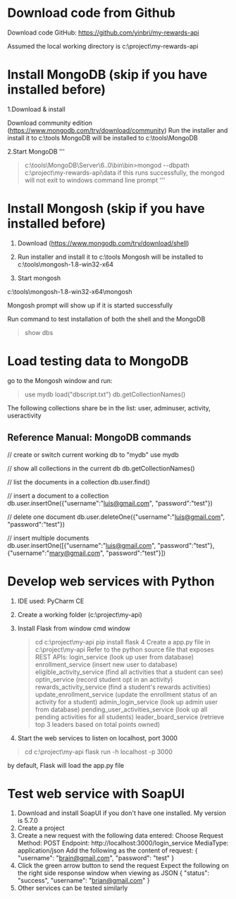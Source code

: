 
# Download code from Github

Download code GitHub: https://github.com/yinbri/my-rewards-api

Assumed the local working directory is c:\project\my-rewards-api


# Install MongoDB (skip if you have installed before)


1.Download & install

  Download community edition (https://www.mongodb.com/try/download/community)
  Run the installer and install it to c:\tools
  MongoDB will be installed to c:\tools\MongoDB

2.Start MongoDB
'''
  >c:\tools\MongoDB\Server\6..0\bin\bin>mongod --dbpath c:\project\my-rewards-api\data
  if this runs successfully, the mongod will not exit to windows command line prompt
'''
# Install Mongosh (skip if you have installed before)

1. Download (https://www.mongodb.com/try/download/shell)

2. Run installer and install it to c:\tools
   Mongosh will be installed to c:\tools\mongosh-1.8-win32-x64

3. Start mongosh

c:\tools\mongosh-1.8-win32-x64\mongosh

  Mongosh prompt will show up if it is started successfully  

  Run command to test installation of both the shell and the MongoDB
  >show dbs

# Load testing data to MongoDB

go to the Mongosh window and run:

> use mydb
> load("dbscript.txt")
> db.getCollectionNames()

  The following collections share be in the list:
  user, adminuser, activity, useractivity


## Reference Manual: MongoDB commands

// create or switch current working db to "mydb"
use mydb

// show all collections in the current db
db.getCollectionNames()

// list the documents in a collection
db.user.find()

// insert a document to a collection
db.user.insertOne({"username":"luis@gmail.com", "password":"test"})

// delete one document
db.user.deleteOne({"username":"luis@gmail.com", "password":"test"})

// insert multiple documents
db.user.insertOne([{"username":"luis@gmail.com", "password":"test"},
{"username":"mary@gmail.com", "password":"test"}])


# Develop web services with Python

1. IDE used: PyCharm CE
2. Create a working folder (c:\project\my-api)
3. Install Flask from window cmd window
   > cd c:\project\my-api
   > pip install flask
4  Create a app.py file in c:\project\my-api
   Refer to the python source file that exposes REST APIs:
       login_service (look up user from database)
       enrollment_service (insert new user to database)
       eligible_activity_service (find all activities that a student can see)
       optin_service (record student opt in an activity)
       rewards_activity_service (find a student's rewards activities)
       update_enrollment_service (update the enrollment status of an activity for a student)
       admin_login_service (look up admin user from database)
       pending_user_activities_service (look up all pending activities for all students)
       leader_board_service (retrieve top 3 leaders based on total points owned)

5. Start the web services to listen on localhost, port 3000

> cd c:\project\my-api
> flask run -h localhost -p 3000

by default, Flask will load the app.py file

# Test web service with SoapUI

1. Download and install SoapUI if you don't have one installed. My version is 5.7.0
2. Create a project
3. Create a new request with the following data entered:
   Choose Request
   Method: POST
   Endpoint: http://localhost:3000/login_service
   MediaType: application/json
   Add the following as the content of request:
   {
    "username": "brain@gmail.com",
    "password": "test"
   }
4. Click the green arrow button to send the request
   Expect the following on the right side response window when viewing as JSON
   {
   "status": "success",
   "username": "brian@gmail.com"
   }
5. Other services can be tested similarly
                      

